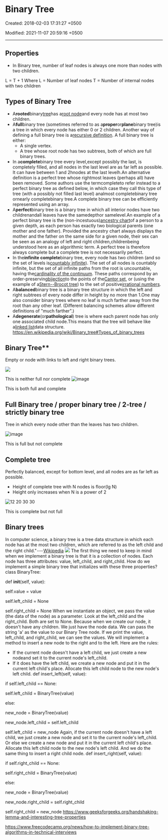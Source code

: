 # Binary Tree

Created: 2018-02-03 17:31:27 +0500

Modified: 2021-11-07 20:59:16 +0500

---

## Properties

- In Binary tree, number of leaf nodes is always one more than nodes with two children.

L = T + 1
Where L = Number of leaf nodes
T = Number of internal nodes with two children

## Types of Binary Tree

- A**rooted**binary[tree](https://en.wikipedia.org/wiki/Tree_data_structure)has a[root node](https://en.wikipedia.org/wiki/Root_node)and every node has at most two children.
- A**full**binary tree (sometimes referred to as a**proper**or**plane**binary tree)is a tree in which every node has either 0 or 2 children. Another way of defining a full binary tree is a[recursive definition](https://en.wikipedia.org/wiki/Recursive_definition). A full binary tree is either:
  - A single vertex.
  - A tree whose root node has two subtrees, both of which are full binary trees.
- In a**complete**binary tree every level,except possibly the last, is completely filled, and all nodes in the last level are as far left as possible. It can have between 1 and 2hnodes at the last levelh.An alternative definition is a perfect tree whose rightmost leaves (perhaps all) have been removed. Some authors use the termcompleteto refer instead to a perfect binary tree as defined below, in which case they call this type of tree (with a possibly not filled last level) analmost completebinary tree ornearly completebinary tree.A complete binary tree can be efficiently represented using an array.
- A**perfect**binary tree is a binary tree in which all interior nodes have two childrenandall leaves have the samedepthor samelevel.An example of a perfect binary tree is the (non-incestuous)[ancestry chart](https://en.wikipedia.org/wiki/Ancestry_chart)of a person to a given depth, as each person has exactly two biological parents (one mother and one father). Provided the ancestry chart always displays the mother and the father on the same side for a given node, their sex can be seen as an analogy of left and right children,childrenbeing understood here as an algorithmic term. A perfect tree is therefore always complete but a complete tree is not necessarily perfect.
- In the**infinite complete**binary tree, every node has two children (and so the set of levels is[countably infinite](https://en.wikipedia.org/wiki/Countably_infinite)). The set of all nodes is countably infinite, but the set of all infinite paths from the root is uncountable, having the[cardinality of the continuum](https://en.wikipedia.org/wiki/Cardinality_of_the_continuum). These paths correspond by an order-preserving[bijection](https://en.wikipedia.org/wiki/Bijection)to the points of the[Cantor set](https://en.wikipedia.org/wiki/Cantor_set), or (using the example of a[Stern--Brocot tree](https://en.wikipedia.org/wiki/Stern%E2%80%93Brocot_tree)) to the set of positive[irrational numbers](https://en.wikipedia.org/wiki/Irrational_number).
- A**balanced**binary tree is a binary tree structure in which the left and right subtrees of every node differ in height by no more than 1.One may also consider binary trees where no leaf is much farther away from the root than any other leaf. (Different balancing schemes allow different definitions of "much farther".)
- A**degenerate**(or**pathological**) tree is where each parent node has only one associated child node.This means that the tree will behave like a[linked list](https://en.wikipedia.org/wiki/Linked_list)data structure.
<https://en.wikipedia.org/wiki/Binary_tree#Types_of_binary_trees>

## Binary Tree**

Empty or node with links to left and right binary trees.

![](media/Binary-Tree-image1.png)

This is neither full nor complete
![image](media/Binary-Tree-image2.png)

This is both full and complete

## Full Binary tree / proper binary tree / 2-tree / strictly binary tree

Tree in which every node other than the leaves has two children.

![image](media/Binary-Tree-image3.png)

This is full but not complete

## Complete tree

Perfectly balanced, except for bottom level, and all nodes are as far left as possible.

- Height of complete tree with N nodes is floor(lg N)
- Height only increases when N is a power of 2

![12 20 30 30 ](media/Binary-Tree-image4.png)

This is complete but not full

## Binary trees

In computer science, a binary tree is a tree data structure in which each node has at the most two children, which are referred to as the left child and the right child." --- [Wikipedia](https://en.wikipedia.org/wiki/Binary_tree)
![](media/Binary-Tree-image5.png)
The first thing we need to keep in mind when we implement a binary tree is that it is a collection of nodes. Each node has three attributes: value, left_child, and right_child.
How do we implement a simple binary tree that initializes with these three properties?
class BinaryTree:

def **init**(self, value):

self.value = value

self.left_child = None

self.right_child = None
When we instantiate an object, we pass the value (the data of the node) as a parameter. Look at the left_child and the right_child. Both are set to None.
Because when we create our node, it doesn't have any children. We just have the node data.
We can pass the string 'a' as the value to our Binary Tree node. If we print the value, left_child, and right_child, we can see the values.
We will implement a method to insert a new node to the right and to the left.
Here are the rules:

- If the current node doesn't have a left child, we just create a new nodeand set it to the current node's left_child.
- If it does have the left child, we create a new node and put it in the current left child's place. Allocate this left child node to the new node's left child.
def insert_left(self, value):

if self.left_child == None:

self.left_child = BinaryTree(value)

else:

new_node = BinaryTree(value)

new_node.left_child = self.left_child

self.left_child = new_node
Again, if the current node doesn't have a left child, we just create a new node and set it to the current node's left_child. Or else we create a new node and put it in the current left child's place. Allocate this left child node to the new node's left child.
And we do the same thing to insert a right child node.
def insert_right(self, value):

if self.right_child == None:

self.right_child = BinaryTree(value)

else:

new_node = BinaryTree(value)

new_node.right_child = self.right_child

self.right_child = new_node
<https://www.geeksforgeeks.org/handshaking-lemma-and-interesting-tree-properties>

<https://www.freecodecamp.org/news/how-to-implement-binary-tree-algorithms-in-technical-interviews>
